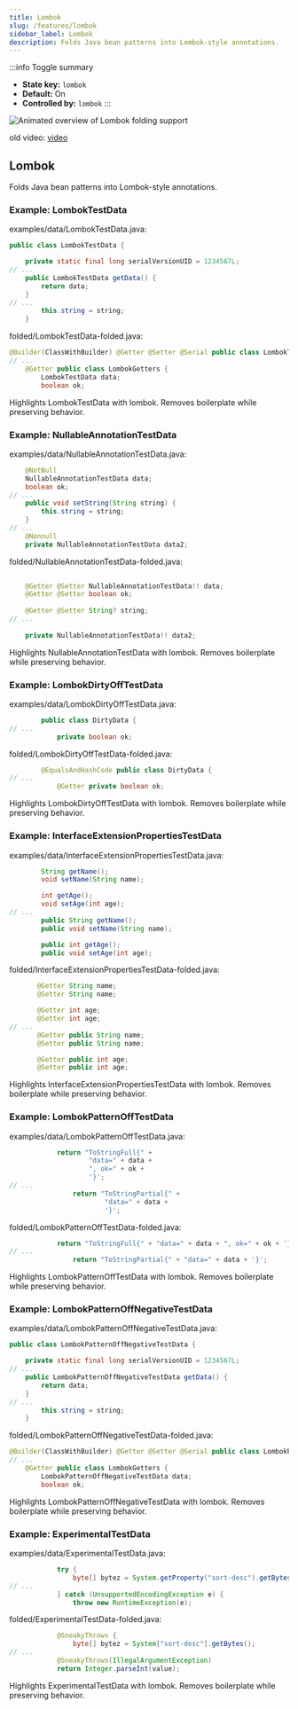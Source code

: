```yaml
---
title: Lombok
slug: /features/lombok
sidebar_label: Lombok
description: Folds Java bean patterns into Lombok-style annotations.
---
```


:::info Toggle summary
- **State key:** `lombok`
- **Default:** On
- **Controlled by:** `lombok`
:::

![Animated overview of Lombok folding support](https://github.com/user-attachments/assets/7d2bdcf7-15ad-45a2-9aad-1f596443c4d7)

old video:
[video](https://www.youtube.com/watch?v=dKMWL3YJacU)


## Lombok
Folds Java bean patterns into Lombok-style annotations.

### Example: LombokTestData

examples/data/LombokTestData.java:
```java
public class LombokTestData {

    private static final long serialVersionUID = 1234567L;
// ...
    public LombokTestData getData() {
        return data;
    }
// ...
        this.string = string;
    }
```

folded/LombokTestData-folded.java:
```java
@Builder(ClassWithBuilder) @Getter @Setter @Serial public class LombokTestData {
// ...
    @Getter public class LombokGetters {
        LombokTestData data;
        boolean ok;
```

Highlights LombokTestData with lombok.
Removes boilerplate while preserving behavior.

### Example: NullableAnnotationTestData

examples/data/NullableAnnotationTestData.java:
```java
    @NotNull
    NullableAnnotationTestData data;
    boolean ok;
// ...
    public void setString(String string) {
        this.string = string;
    }
// ...
    @Nonnull
    private NullableAnnotationTestData data2;
```

folded/NullableAnnotationTestData-folded.java:
```java
    
    @Getter @Setter NullableAnnotationTestData!! data;
    @Getter @Setter boolean ok;
    
    @Getter @Setter String? string;
// ...
    
    private NullableAnnotationTestData!! data2;
```

Highlights NullableAnnotationTestData with lombok.
Removes boilerplate while preserving behavior.

### Example: LombokDirtyOffTestData

examples/data/LombokDirtyOffTestData.java:
```java
        public class DirtyData {
// ...
            private boolean ok;
```

folded/LombokDirtyOffTestData-folded.java:
```java
        @EqualsAndHashCode public class DirtyData {
// ...
            @Getter private boolean ok;
```

Highlights LombokDirtyOffTestData with lombok.
Removes boilerplate while preserving behavior.

### Example: InterfaceExtensionPropertiesTestData

examples/data/InterfaceExtensionPropertiesTestData.java:
```java
        String getName();
        void setName(String name);

        int getAge();
        void setAge(int age);
// ...
        public String getName();
        public void setName(String name);

        public int getAge();
        public void setAge(int age);
```

folded/InterfaceExtensionPropertiesTestData-folded.java:
```java
       @Getter String name;
       @Setter String name;

       @Getter int age;
       @Setter int age;
// ...
       @Getter public String name;
       @Setter public String name;

       @Getter public int age;
       @Setter public int age;
```

Highlights InterfaceExtensionPropertiesTestData with lombok.
Removes boilerplate while preserving behavior.

### Example: LombokPatternOffTestData

examples/data/LombokPatternOffTestData.java:
```java
            return "ToStringFull{" +
                    "data=" + data +
                    ", ok=" + ok +
                    '}';
// ...
                return "ToStringPartial{" +
                        "data=" + data +
                        '}';
```

folded/LombokPatternOffTestData-folded.java:
```java
            return "ToStringFull{" + "data=" + data + ", ok=" + ok + '}';
// ...
                return "ToStringPartial{" + "data=" + data + '}';
```

Highlights LombokPatternOffTestData with lombok.
Removes boilerplate while preserving behavior.

### Example: LombokPatternOffNegativeTestData

examples/data/LombokPatternOffNegativeTestData.java:
```java
public class LombokPatternOffNegativeTestData {

    private static final long serialVersionUID = 1234567L;
// ...
    public LombokPatternOffNegativeTestData getData() {
        return data;
    }
// ...
        this.string = string;
    }
```

folded/LombokPatternOffNegativeTestData-folded.java:
```java
@Builder(ClassWithBuilder) @Getter @Setter @Serial public class LombokPatternOffNegativeTestData {
// ...
    @Getter public class LombokGetters {
        LombokPatternOffNegativeTestData data;
        boolean ok;
```

Highlights LombokPatternOffNegativeTestData with lombok.
Removes boilerplate while preserving behavior.

### Example: ExperimentalTestData

examples/data/ExperimentalTestData.java:
```java
            try {
                byte[] bytez = System.getProperty("sort-desc").getBytes();
// ...
            } catch (UnsupportedEncodingException e) {
                throw new RuntimeException(e);
```

folded/ExperimentalTestData-folded.java:
```java
            @SneakyThrows {
                byte[] bytez = System["sort-desc"].getBytes();
// ...
            @SneakyThrows(IllegalArgumentException)
            return Integer.parseInt(value);
```

Highlights ExperimentalTestData with lombok.
Removes boilerplate while preserving behavior.
